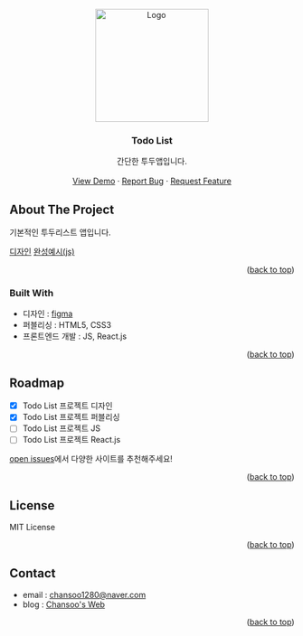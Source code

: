 <!-- PROJECT LOGO -->
<br />
<div align="center">
  <a href="https://github.com/chansoo1280/example/tree/master/blog/web-frontend/todo-list">
    <img src="https://user-images.githubusercontent.com/62010067/206159591-3f51a748-0661-4dbb-b17f-790358f79b7f.png" alt="Logo" width="200">
  </a>

  <h3 align="center">Todo List</h3>

  <p align="center">
    간단한 투두앱입니다.
    <br />
    <br />
    <a href="https://github.com/chansoo1280/example">View Demo</a>
    ·
    <a href="https://github.com/chansoo1280/example/issues">Report Bug</a>
    ·
    <a href="https://github.com/chansoo1280/example/issues">Request Feature</a>
  </p>
</div>


<!-- ABOUT THE PROJECT -->
## About The Project

기본적인 투두리스트 앱입니다.

[디자인](https://www.figma.com/file/0qsQQPdqyKBbcIakw78I32/Todo-App?node-id=0%3A1&t=xgRcVvrWKijwrNLz-1)
[완성예시(js)](https://chansoo1280.github.io/example/blog/web-frontend/todo-list/app-js/)

<p align="right">(<a href="#top">back to top</a>)</p>


### Built With

* 디자인 : [figma](https://www.figma.com)
* 퍼블리싱 : HTML5, CSS3
* 프론트엔드 개발 : JS, React.js

<p align="right">(<a href="#top">back to top</a>)</p>


<!-- ROADMAP -->
## Roadmap

- [x] Todo List 프로젝트 디자인
- [x] Todo List 프로젝트 퍼블리싱
- [ ] Todo List 프로젝트 JS
- [ ] Todo List 프로젝트 React.js

[open issues](https://github.com/chansoo1280/example/issues)에서 다양한 사이트를 추천해주세요!

<p align="right">(<a href="#top">back to top</a>)</p>


<!-- LICENSE -->
## License

MIT License

<p align="right">(<a href="#top">back to top</a>)</p>



<!-- CONTACT -->
## Contact

* email : chansoo1280@naver.com
* blog : [Chansoo's Web](https://chansoo1280.tistory.com)

<p align="right">(<a href="#top">back to top</a>)</p>
